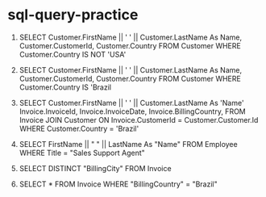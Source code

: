 # sql-query-practice

1)  SELECT Customer.FirstName || ' ' || Customer.LastName As Name,
            Customer.CustomerId, 
            Customer.Country
    FROM    Customer
    WHERE Customer.Country IS NOT 'USA'

2) SELECT Customer.FirstName || ' ' || Customer.LastName As Name,
                    Customer.CustomerId, 
                    Customer.Country
            FROM    Customer
            WHERE Customer.Country IS 'Brazil

3) SELECT Customer.FirstName || ' ' || Customer.LastName As 'Name'
            Invoice.InvoiceId,
            Invoice.InvoiceDate,
            Invoice.BillingCountry,
    FROM Invoice 
    JOIN Customer ON Invoice.CustomerId = Customer.Customer.Id
    WHERE Customer.Country = 'Brazil'

4) SELECT FirstName || " " || LastName As "Name"
	FROM Employee
	WHERE Title = "Sales Support Agent"

5) SELECT DISTINCT "BillingCity" FROM Invoice

6) SELECT * FROM Invoice 
	WHERE "BillingCountry" = "Brazil"